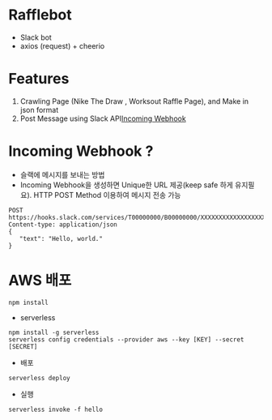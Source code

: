 # Rafflebot

- Slack bot
- axios (request) + cheerio

# Features

1.  Crawling Page (Nike The Draw , Worksout Raffle Page), and Make in json format
2.  Post Message using Slack API[Incoming Webhook](#https://api.slack.com/messaging/webhooks)

# Incoming Webhook ?

- 슬랙에 메시지를 보내는 방법
- Incoming Webhook을 생성하면 Unique한 URL 제공(keep safe 하게 유지필요). HTTP POST Method 이용하여 메시지 전송 가능

```
POST https://hooks.slack.com/services/T00000000/B00000000/XXXXXXXXXXXXXXXXXXXXXXXX
Content-type: application/json
{
   "text": "Hello, world."
}
```

# AWS 배포
```
npm install
```

- serverless
```
npm install -g serverless
serverless config credentials --provider aws --key [KEY] --secret [SECRET]
```

- 배포
```
serverless deploy
```
- 실행
```
serverless invoke -f hello
```